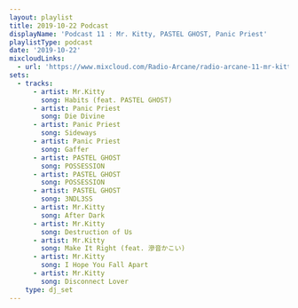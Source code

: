 ```yaml
---
layout: playlist
title: 2019-10-22 Podcast
displayName: 'Podcast 11 : Mr. Kitty, PASTEL GHOST, Panic Priest'
playlistType: podcast
date: '2019-10-22'
mixcloudLinks:
  - url: 'https://www.mixcloud.com/Radio-Arcane/radio-arcane-11-mr-kitty-pastel-ghost-panic-priest'
sets:
  - tracks:
      - artist: Mr.Kitty
        song: Habits (feat. PASTEL GHOST)
      - artist: Panic Priest
        song: Die Divine
      - artist: Panic Priest
        song: Sideways
      - artist: Panic Priest
        song: Gaffer
      - artist: PASTEL GHOST
        song: POSSESSION
      - artist: PASTEL GHOST
        song: POSSESSION
      - artist: PASTEL GHOST
        song: 3NDL3SS
      - artist: Mr.Kitty
        song: After Dark
      - artist: Mr.Kitty
        song: Destruction of Us
      - artist: Mr.Kitty
        song: Make It Right (feat. 滲音かこい)
      - artist: Mr.Kitty
        song: I Hope You Fall Apart
      - artist: Mr.Kitty
        song: Disconnect Lover
    type: dj_set
---
```

